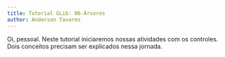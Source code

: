 ```yaml
---
title: Tutorial GLib: 06-Árvores
author: Anderson Tavares
---
```


Oi, pessoal. Neste tutorial iniciaremos nossas atividades com os controles. Dois conceitos precisam ser explicados nessa jornada.
